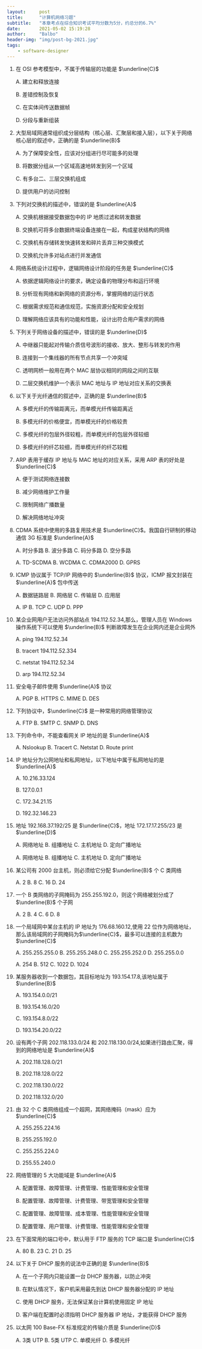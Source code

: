 ```yaml
---
layout:     post
title:      "计算机网络习题"
subtitle:   "本章考点在综合知识考试平均分数为5分，约总分的6.7%"
date:       2021-05-02 15:19:28
author:     "Balbo"
header-img: "img/post-bg-2021.jpg"
tags:
    - software-designer
---
```


1. 在 OSI 参考模型中，不属于传输层的功能是 $\underline{C}$

   A. 建立和释放连接

   B. 差错控制及恢复

   C. 在实体间传送数据帧

   D. 分段与重新组装

2. 大型局域网通常组织成分层结构（核心层、汇聚层和接入层），以下关于网络核心层的叙述中，正确的是 $\underline{B}$

   A. 为了保障安全性，应该对分组进行尽可能多的处理

   B. 将数据分组从一个区域高速地转发到另一个区域

   C. 有多台二、三层交换机组成

   D. 提供用户的访问控制

3. 下列对交换机的描述中，错误的是 $\underline{A}$

   A. 交换机根据接受数据包中的 IP 地质过滤和转发数据

   B. 交换机可将多台数据终端设备连接在一起，构成星状结构的网络

   C. 交换机有存储转发快速转发和碎片丢弃三种交换模式

   D. 交换机允许多对站点进行并发通信

4. 网络系统设计过程中，逻辑网络设计阶段的任务是 $\underline{C}$

   A. 依据逻辑网络设计的要求，确定设备的物理分布和运行环境

   B. 分析现有网络和新网络的资源分布，掌握网络的运行状态

   C. 根据需求规范和通信规范，实施资源分配和安全规划

   D. 理解网络应该具有的功能和性能，设计出符合用户需求的网络

5. 下列关于网络设备的描述中，错误的是 $\underline{D}$

   A. 中继器只能起对传输介质信号波形的接收、放大、整形与转发的作用

   B. 连接到一个集线器的所有节点共享一个冲突域

   C. 透明网桥一般用在两个 MAC 层协议相同的网段之间的互联

   D. 二层交换机维护一个表示 MAC 地址与 IP 地址对应关系的交换表

6. 以下关于光纤通信的叙述中，正确的是 $\underline{B}$

   A. 多模光纤的传输距离元，而单模光纤传输距离近

   B. 多模光纤的价格便宜，而单模光纤的价格较贵

   C. 多模光纤的包层外径较粗，而单模光纤的包层外径较细

   D. 多模光纤的纤芯较细，而单模光纤的纤芯较粗

7. ARP 表用于缓存 IP 地址与 MAC 地址的对应关系，采用 ARP 表的好处是 $\underline{C}$

   A. 便于测试网络连接数

   B. 减少网络维护工作量

   C. 限制网络广播数量

   D. 解决网络地址冲突

8. CDMA 系统中使用的多路复用技术是 $\underline{C}$。我国自行研制的移动通信 3G 标准是 $\underline{A}$

   A. 时分多路	B. 波分多路	C. 码分多路	D. 空分多路

   A. TD-SCDMA	B. WCDMA	C. CDMA2000	D. GPRS

9. ICMP 协议属于 TCP/IP 网络中的 $\underline{B}$ 协议，ICMP 报文封装在 $\underline{A}$ 包中传送

   A. 数据链路层	B. 网络层	C. 传输层	D. 应用层

   A. IP	B. TCP	C. UDP	D. PPP

10. 某企业网用户无法访问外部站点 194.112.52.34,那么，管理人员在 Windows 操作系统下可以使用 $\underline{B}$ 判断故障发生在企业网内还是企业网外

    A. ping 194.112.52.34

    B. tracert 194.112.52.334

    C. netstat 194.112.52.34

    D. arp 194.112.52.34

11. 安全电子邮件使用 $\underline{A}$ 协议

    A. PGP	B. HTTPS	C. MIME	D. DES

12. 下列协议中，$\underline{C}$ 是一种常用的网络管理协议

    A. FTP	B. SMTP	C. SNMP	D. DNS

13. 下列命令中，不能查看网关 IP 地址的是 $\underline{A}$

    A. Nslookup	B. Tracert	C. Netstat	D. Route print

14. IP 地址分为公网地址和私网地址，以下地址中属于私网地址的是 $\underline{A}$

    A. 10.216.33.124

    B. 127.0.0.1

    C. 172.34.21.15

    D. 192.32.146.23

15. 地址 192.168.37.192/25 是 $\underline{C}$，地址 172.17.17.255/23 是 $\underline{D}$

    A. 网络地址	B. 组播地址	C. 主机地址	D. 定向广播地址

    A. 网络地址	B. 组播地址	C. 主机地址	D. 定向广播地址

16. 某公司有 2000 台主机，则必须给它分配 $\underline{B}$ 个 C 类网络

    A. 2	B. 8	C. 16	D. 24

17. 一个 B 类网络的子网掩码为 255.255.192.0，则这个网络被划分成了 $\underline{B}$ 个子网

    A. 2	B. 4	C. 6	D. 8

18. 一个局域网中某台主机的 IP 地址为 176.68.160.12,使用 22 位作为网络地址，那么该局域网的子网掩码为$\underline{C}$，最多可以连接的主机数为 $\underline{C}$

    A. 255.255.255.0	B. 255.255.248.0	C. 255.255.252.0	D. 255.255.0.0

    A. 254	B. 512	C. 1022	D. 1024

19. 某服务器收到一个数据包，其目标地址为 193.154.17.8,该地址属于 $\underline{B}$

    A. 193.154.0.0/21

    B. 193.154.16.0/20

    C. 193.154.8.0/22

    D. 193.154.20.0/22

20. 设有两个子网 202.118.133.0/24 和 202.118.130.0/24,如果进行路由汇聚，得到的网络地址是 $\underline{A}$

    A. 202.118.128.0/21

    B. 202.118.128.0/22

    C. 202.118.130.0/22

    D. 202.118.132.0/20

21. 由 32 个 C 类网络组成一个超网，其网络掩码（mask）应为 $\underline{C}$

    A. 255.255.224.16

    B. 255.255.192.0

    C. 255.255.224.0

    D. 255.55.240.0

22. 网络管理的 5 大功能域是 $\underline{A}$

    A. 配置管理、故障管理、计费管理、性能管理和安全管理

    B. 配置管理、故障管理、计费管理、带宽管理和安全管理

    C. 配置管理、故障管理、成本管理、性能管理和安全管理

    D. 配置管理、用户管理、计费管理、性能管理和安全管理

23. 在下面常用的端口号中，默认用于 FTP 服务的 TCP 端口是 $\underline{C}$

    A. 80	B. 23	C. 21	D. 25

24. 以下关于 DHCP 服务的说法中正确的是 $\underline{B}$

    A. 在一个子网内只能设置一台 DHCP 服务器，以防止冲突

    B. 在默认情况下，客户机采用最先到达 DHCP 服务器分配的 IP 地址

    C. 使用 DHCP 服务，无法保证某台计算机使用固定 IP 地址

    D. 客户端在配置时必须指明 DHCP 服务器 IP 地址，才能获得 DHCP 服务

25. 以太网 100 Base-FX 标准规定的传输介质是 $\underline{D}$

    A. 3类 UTP	B. 5类 UTP	C. 单模光纤	D. 多模光纤
